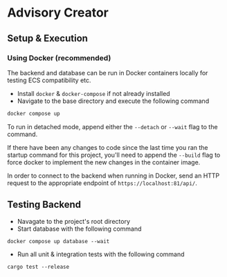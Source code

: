 # Advisory Creator

<!-- ## Project Details -->

## Setup & Execution

### Using Docker (recommended)

The backend and database can be run in Docker containers locally for testing ECS compatibility etc.

- Install `docker` & `docker-compose` if not already installed
- Navigate to the base directory and execute the following command

```txt
docker compose up
```

To run in detached mode, append either the `--detach` or `--wait` flag to the command.

If there have been any changes to code since the last time you ran the startup command for this project, you'll need to append the `--build` flag to force docker to implement the new changes in the container image.

In order to connect to the backend when running in Docker, send an HTTP request to the appropriate endpoint of `https://localhost:81/api/`.

## Testing Backend

- Navagate to the project's root directory
- Start database with the following command

```txt
docker compose up database --wait
```

- Run all unit & integration tests with the following command

```txt
cargo test --release
```
